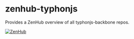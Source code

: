 # zenhub-typhonjs
Provides a ZenHub overview of all typhonjs-backbone repos.

[![ZenHub](https://raw.githubusercontent.com/ZenHubIO/support/master/zenhub-badge.png)](https://zenhub.io)
